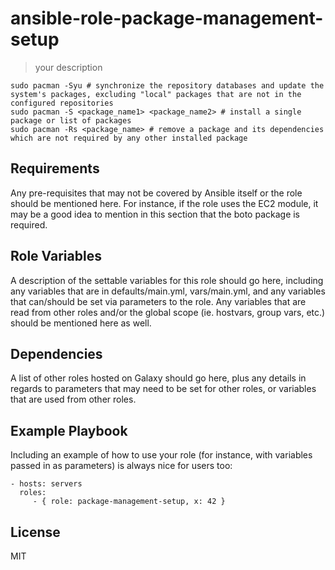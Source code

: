 # ansible-role-package-management-setup

> your description

```shell
sudo pacman -Syu # synchronize the repository databases and update the system's packages, excluding "local" packages that are not in the configured repositories
sudo pacman -S <package_name1> <package_name2> # install a single package or list of packages
sudo pacman -Rs <package_name> # remove a package and its dependencies which are not required by any other installed package
```

## Requirements

Any pre-requisites that may not be covered by Ansible itself or the role should be mentioned here. For instance, if the
role uses the EC2 module, it may be a good idea to mention in this section that the boto package is required.

## Role Variables

A description of the settable variables for this role should go here, including any variables that are in
defaults/main.yml, vars/main.yml, and any variables that can/should be set via parameters to the role. Any variables
that are read from other roles and/or the global scope (ie. hostvars, group vars, etc.) should be mentioned here as
well.

## Dependencies

A list of other roles hosted on Galaxy should go here, plus any details in regards to parameters that may need to be set
for other roles, or variables that are used from other roles.

## Example Playbook

Including an example of how to use your role (for instance, with variables passed in as parameters) is always nice for
users too:

    - hosts: servers
      roles:
         - { role: package-management-setup, x: 42 }

## License

MIT
